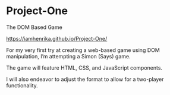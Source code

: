 # Project-One
 The DOM Based Game


https://iamhenrika.github.io/Project-One/


For my very first try at creating a web-based game using DOM manipulation, I’m attempting a Simon (Says) game.

The game will feature HTML, CSS, and JavaScript components.

I will also endeavor to adjust the format to allow for a two-player functionality. 

